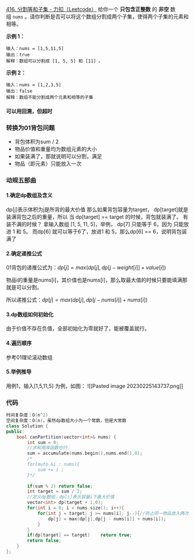 [416. 分割等和子集 - 力扣（Leetcode）](https://leetcode.cn/problems/partition-equal-subset-sum/)
给你一个 **只包含正整数** 的 **非空** 数组 `nums` 。请你判断是否可以将这个数组分割成两个子集，使得两个子集的元素和相等。

**示例 1：**
```
输入：nums = [1,5,11,5]
输出：true
解释：数组可以分割成 [1, 5, 5] 和 [11] 。
```

**示例 2：**
```
输入：nums = [1,2,3,5]
输出：false
解释：数组不能分割成两个元素和相等的子集
```

#### 可以用回溯，但超时

### 转换为01背包问题
-  背包体积为sum / 2
-  物品价值和重量均为数组元素的大小
-  如果装满了，那就说明可以分割，满足
-  物品（即元素）只能放入一次

### 动规五部曲
#### 1.确定dp数组及含义
dp[j]表示体积为j是所背的最大价值
那么如果背包容量为target， dp[target]就是装满背包之后的重量，所以 当 dp[target] == target 的时候，背包就装满了。
有装不满的时候？
拿输入数组 [1, 5, 11, 5]，举例， dp[7] 只能等于 6，因为 只能放进 1 和 5。
而dp[6] 就可以等于6了，放进1 和 5，那么dp[6] == 6，说明背包装满了

####  2.确定递推公式
01背包的递推公式为：$dp[j] = max(dp[j], dp[j - weight[i]] + value[i])$

物品i的重量是nums[i]，其价值也是nums[i]，那么取最大值的时候只要能填满那就是可以分割。

所以递推公式：$dp[j] = max(dp[j], dp[j - nums[i]] + nums[i])$

#### 3.dp数组如何初始化
由于价值不存在负值，全部初始化为零就好了，能被覆盖就行。

#### 4.遍历顺序
参考01理论滚动数组

#### 5.举例推导
用例1，输入[1,5,11,5] 为例，如图：
![[Pasted image 20230225143737.png]]

### 代码
```c++
时间复杂度：O(n^2)
空间复杂度：O(n)，虽然dp数组大小为一个常数，但是大常数
class Solution {
public:
    bool canPartition(vector<int>& nums) {
        int sum = 0;
        //求和用库函数也行
        sum = accumulate(nums.begin(),nums.end(),0);
        /*
        for(auto &i : nums){
            sum += i ;
        }*/
        
        if(sum % 2) return false;
        int target = sum / 2;
        //定义dp数组，dp[i]表示容量i下最大价值
        vector<int> dp(target + 1,0);
        for(int i = 0; i < nums.size(); i++){
            for(int j = target; j >= nums[i]; j--){//防止同一物品放入两次
                dp[j] = max(dp[j],dp[j - nums[i]] + nums[i]);
            }
        }
        if(dp[target] == target)    return true;
        return false;
    }
};
```
